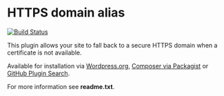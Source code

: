 HTTPS domain alias
===============================
[![Build Status](https://travis-ci.org/Seravo/wp-https-domain-alias.svg?branch=master)](https://travis-ci.org/Seravo/wp-https-domain-alias)

This plugin allows your site to fall back to a secure HTTPS domain when a certificate is not available.

Available for installation via [Wordpress.org](http://wordpress.org/plugins/dashboard-log-monitor/), [Composer via Packagist](https://packagist.org/packages/seravo/wp-https-domain-alias) or [GitHub Plugin Search](https://github.com/brainstormmedia/github-plugin-search).

For more information see **readme.txt**.